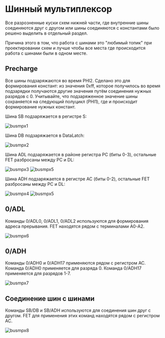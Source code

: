 # Шинный мультиплексор

Все разрозненные куски схем нижней части, где внутренние шины соединяются друг с другом или шины соединяются с константами было решено выделить в отдельный раздел.

Причина этого в том, что работа с шинами это "любимый топик" при проектировании схем и лучше чтобы все места где происходится работа с шинами были в одном месте.

## Precharge

Все шины подзаряжаются во время PHI2. Сделано это для формирования констант: из значения 0xff, которое получилось во время подзарядки получаются другие значения путём соединения нужных разрядов с 0.
Учитывайте, что подзаряженное значение шины сохраняется на следующий полуцикл (PHI1), где и происходит формирование нужных констант.

Шина SB подзаряжается в регистре S:

![busmpx1](/BreakingNESWiki/imgstore/6502/busmpx1.jpg)

Шина DB подзаряжается в DataLatch:

![busmpx2](/BreakingNESWiki/imgstore/6502/busmpx2.jpg)

Шина ADL подзаряжается в районе регистра PC (биты 0-3), остальные FET разбросаны между PC и DL:

![busmpx3](/BreakingNESWiki/imgstore/6502/busmpx3.jpg)
![busmpx5](/BreakingNESWiki/imgstore/6502/busmpx5.jpg)

Шина ADH подзаряжается в регистре AC (биты 0-2), остальные FET разбросаны между PC и DL:

![busmpx4](/BreakingNESWiki/imgstore/6502/busmpx4.jpg)
![busmpx5](/BreakingNESWiki/imgstore/6502/busmpx5.jpg)

## 0/ADL

Команды 0/ADL0, 0/ADL1, 0/ADL2 используются для формирования адреса прерывания. FET находятся рядом с терминалами A0-A2.

![busmpx6](/BreakingNESWiki/imgstore/6502/busmpx6.jpg)

## 0/ADH

Команды 0/ADH0 и 0/ADH17 применяются рядом с регистром AC. Команда 0/ADH0 применяется для разряда 0. Команда 0/ADH17 применяется для разрядов 1-7.

![busmpx7](/BreakingNESWiki/imgstore/6502/busmpx7.jpg)

## Соединение шин с шинами

Команды SB/DB и SB/ADH используются для соединения шин друг с другом. FET для применения этих команд находятся рядом с регистром AC.

![busmpx8](/BreakingNESWiki/imgstore/6502/busmpx8.jpg)
